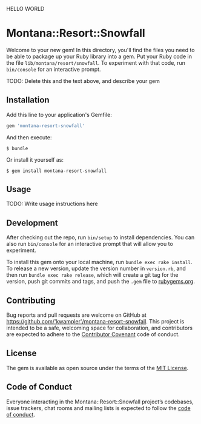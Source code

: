 HELLO WORLD

# Montana::Resort::Snowfall

Welcome to your new gem! In this directory, you'll find the files you need to be able to package up your Ruby library into a gem. Put your Ruby code in the file `lib/montana/resort/snowfall`. To experiment with that code, run `bin/console` for an interactive prompt.

TODO: Delete this and the text above, and describe your gem

## Installation

Add this line to your application's Gemfile:

```ruby
gem 'montana-resort-snowfall'
```

And then execute:

    $ bundle

Or install it yourself as:

    $ gem install montana-resort-snowfall

## Usage

TODO: Write usage instructions here

## Development

After checking out the repo, run `bin/setup` to install dependencies. You can also run `bin/console` for an interactive prompt that will allow you to experiment.

To install this gem onto your local machine, run `bundle exec rake install`. To release a new version, update the version number in `version.rb`, and then run `bundle exec rake release`, which will create a git tag for the version, push git commits and tags, and push the `.gem` file to [rubygems.org](https://rubygems.org).

## Contributing

Bug reports and pull requests are welcome on GitHub at https://github.com/'kwampler'/montana-resort-snowfall. This project is intended to be a safe, welcoming space for collaboration, and contributors are expected to adhere to the [Contributor Covenant](http://contributor-covenant.org) code of conduct.

## License

The gem is available as open source under the terms of the [MIT License](https://opensource.org/licenses/MIT).

## Code of Conduct

Everyone interacting in the Montana::Resort::Snowfall project’s codebases, issue trackers, chat rooms and mailing lists is expected to follow the [code of conduct](https://github.com/'kwampler'/montana-resort-snowfall/blob/master/CODE_OF_CONDUCT.md).
